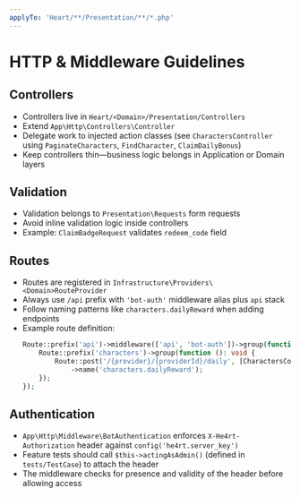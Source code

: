 ```yaml
---
applyTo: 'Heart/**/Presentation/**/*.php'
---
```


# HTTP & Middleware Guidelines

## Controllers
- Controllers live in `Heart/<Domain>/Presentation/Controllers`
- Extend `App\Http\Controllers\Controller`
- Delegate work to injected action classes (see `CharactersController` using `PaginateCharacters`, `FindCharacter`, `ClaimDailyBonus`)
- Keep controllers thin—business logic belongs in Application or Domain layers

## Validation
- Validation belongs to `Presentation\Requests` form requests
- Avoid inline validation logic inside controllers
- Example: `ClaimBadgeRequest` validates `redeem_code` field

## Routes
- Routes are registered in `Infrastructure\Providers\<Domain>RouteProvider`
- Always use `/api` prefix with `'bot-auth'` middleware alias plus `api` stack
- Follow naming patterns like `characters.dailyReward` when adding endpoints
- Example route definition:
  ```php
  Route::prefix('api')->middleware(['api', 'bot-auth'])->group(function (): void {
      Route::prefix('characters')->group(function (): void {
          Route::post('/{provider}/{providerId}/daily', [CharactersController::class, 'postDailyBonus'])
              ->name('characters.dailyReward');
      });
  });
  ```

## Authentication
- `App\Http\Middleware\BotAuthentication` enforces `X-He4rt-Authorization` header against `config('he4rt.server_key')`
- Feature tests should call `$this->actingAsAdmin()` (defined in `tests/TestCase`) to attach the header
- The middleware checks for presence and validity of the header before allowing access
